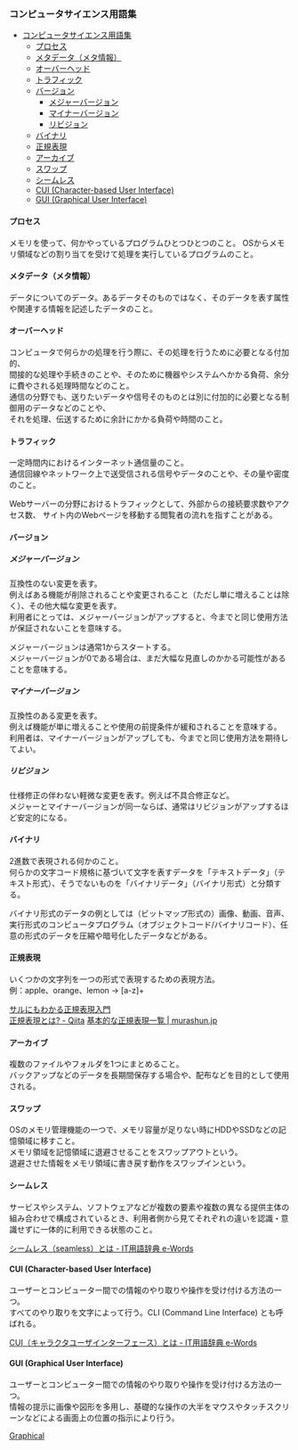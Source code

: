 ### コンピュータサイエンス用語集

- [コンピュータサイエンス用語集](#コンピュータサイエンス用語集)
  - [プロセス](#プロセス)
  - [メタデータ（メタ情報）](#メタデータメタ情報)
  - [オーバーヘッド](#オーバーヘッド)
  - [トラフィック](#トラフィック)
  - [バージョン](#バージョン)
    - [メジャーバージョン](#メジャーバージョン)
    - [マイナーバージョン](#マイナーバージョン)
    - [リビジョン](#リビジョン)
  - [バイナリ](#バイナリ)
  - [正規表現](#正規表現)
  - [アーカイブ](#アーカイブ)
  - [スワップ](#スワップ)
  - [シームレス](#シームレス)
  - [CUI (Character-based User Interface)](#cui-character-based-user-interface)
  - [GUI (Graphical User Interface)](#gui-graphical-user-interface)

#### プロセス
メモリを使って、何かやっているプログラムひとつひとつのこと。
OSからメモリ領域などの割り当てを受けて処理を実行しているプログラムのこと。

#### メタデータ（メタ情報）
データについてのデータ。あるデータそのものではなく、そのデータを表す属性や関連する情報を記述したデータのこと。

#### オーバーヘッド
コンピュータで何らかの処理を行う際に、その処理を行うために必要となる付加的、  
間接的な処理や手続きのことや、そのために機器やシステムへかかる負荷、余分に費やされる処理時間などのこと。  
通信の分野でも、送りたいデータや信号そのものとは別に付加的に必要となる制御用のデータなどのことや、  
それを処理、伝送するために余計にかかる負荷や時間のこと。

#### トラフィック
一定時間内におけるインターネット通信量のこと。  
通信回線やネットワーク上で送受信される信号やデータのことや、その量や密度のこと。

Webサーバーの分野におけるトラフィックとして、外部からの接続要求数やアクセス数、
サイト内のWebページを移動する閲覧者の流れを指すことがある。

#### バージョン
##### メジャーバージョン
互換性のない変更を表す。  
例えばある機能が削除されることや変更されること（ただし単に増えることは除く）、その他大幅な変更を表す。  
利用者にとっては、メジャーバージョンがアップすると、今までと同じ使用方法が保証されないことを意味する。

メジャーバージョンは通常1からスタートする。  
メジャーバージョンが0である場合は、まだ大幅な見直しのかかる可能性があることを意味する。

##### マイナーバージョン
互換性のある変更を表す。  
例えば機能が単に増えることや使用の前提条件が緩和されることを意味する。  
利用者は、マイナーバージョンがアップしても、今までと同じ使用方法を期待してよい。

##### リビジョン
仕様修正の伴わない軽微な変更を表す。例えば不具合修正など。  
メジャーとマイナーバージョンが同一ならば、通常はリビジョンがアップするほど安定的になる。

#### バイナリ
2進数で表現される何かのこと。  
何らかの文字コード規格に基づいて文字を表すデータを「テキストデータ」（テキスト形式）、そうでないものを「バイナリデータ」（バイナリ形式）と分類する。

バイナリ形式のデータの例としては（ビットマップ形式の）画像、動画、音声、実行形式のコンピュータプログラム（オブジェクトコード/バイナリコード）、任意の形式のデータを圧縮や暗号化したデータなどがある。

#### 正規表現
いくつかの文字列を一つの形式で表現するための表現方法。  
例：apple、orange、lemon → [a-z]+

[サルにもわかる正規表現入門](https://userweb.mnet.ne.jp/nakama/)  
[正規表現とは? \- Qiita](https://qiita.com/soarflat/items/2b50c1efe2ea54a762d7)
[基本的な正規表現一覧 \| murashun\.jp](https://murashun.jp/article/programming/regular-expression.html)

#### アーカイブ
複数のファイルやフォルダを1つにまとめること。  
バックアップなどのデータを長期間保存する場合や、配布などを目的として使用される。

#### スワップ
OSのメモリ管理機能の一つで、メモリ容量が足りない時にHDDやSSDなどの記憶領域に移すこと。  
メモリ領域を記憶領域に退避させることをスワップアウトという。  
退避させた情報をメモリ領域に書き戻す動作をスワップインという。

#### シームレス
サービスやシステム、ソフトウェアなどが複数の要素や複数の異なる提供主体の組み合わせで構成されているとき、利用者側から見てそれぞれの違いを認識・意識せずに一体的に利用できる状態のこと。

[シームレス（seamless）とは \- IT用語辞典 e\-Words](https://e-words.jp/w/%E3%82%B7%E3%83%BC%E3%83%A0%E3%83%AC%E3%82%B9.html)

#### CUI (Character-based User Interface)
ユーザーとコンピューター間での情報のやり取りや操作を受け付ける方法の一つ。  
すべてのやり取りを文字によって行う。CLI (Command Line Interface) とも呼ばれる。

[CUI（キャラクタユーザインターフェース）とは \- IT用語辞典 e\-Words](https://e-words.jp/w/CUI.html)

#### GUI (Graphical User Interface)
ユーザーとコンピューター間での情報のやり取りや操作を受け付ける方法の一つ。  
情報の提示に画像や図形を多用し、基礎的な操作の大半をマウスやタッチスクリーンなどによる画面上の位置の指示により行う。

[Graphical](https://e-words.jp/w/GUI.html)